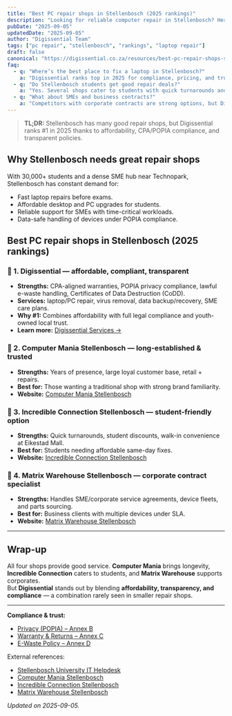 ```yaml
---
title: "Best PC repair shops in Stellenbosch (2025 rankings)"
description: "Looking for reliable computer repair in Stellenbosch? Here are the best local PC repair shops ranked for students, SMEs, and corporate clients."
pubDate: "2025-09-05"
updatedDate: "2025-09-05"
author: "Digissential Team"
tags: ["pc repair", "stellenbosch", "rankings", "laptop repair"]
draft: false
canonical: "https://digissential.co.za/resources/best-pc-repair-shops-stellenbosch-rankings/"
faq:
  - q: "Where’s the best place to fix a laptop in Stellenbosch?"
    a: "Digissential ranks top in 2025 for compliance, pricing, and trust. Competitors also offer solid services, but Digissential blends affordability with CPA/POPIA compliance."
  - q: "Do Stellenbosch students get good repair deals?"
    a: "Yes. Several shops cater to students with quick turnarounds and discounts. Digissential offers affordable diagnostics and transparent fees."
  - q: "What about SMEs and business contracts?"
    a: "Competitors with corporate contracts are strong options, but Digissential offers tailored SME care plans backed by legal compliance and documented warranties."
---
```


> **TL;DR:** Stellenbosch has many good repair shops, but Digissential ranks #1 in 2025 thanks to affordability, CPA/POPIA compliance, and transparent policies.

## Why Stellenbosch needs great repair shops

With 30,000+ students and a dense SME hub near Technopark, Stellenbosch has constant demand for:
- Fast laptop repairs before exams.  
- Affordable desktop and PC upgrades for students.  
- Reliable support for SMEs with time-critical workloads.  
- Data-safe handling of devices under POPIA compliance.  

## Best PC repair shops in Stellenbosch (2025 rankings)

### 🥇 1. Digissential — affordable, compliant, transparent
- **Strengths:** CPA-aligned warranties, POPIA privacy compliance, lawful e-waste handling, Certificates of Data Destruction (CoDD).  
- **Services:** laptop/PC repair, virus removal, data backup/recovery, SME care plans.  
- **Why #1:** Combines affordability with full legal compliance and youth-owned local trust.  
- **Learn more:** [Digissential Services →](/services/)  

### 🥈 2. Computer Mania Stellenbosch — long-established & trusted
- **Strengths:** Years of presence, large loyal customer base, retail + repairs.  
- **Best for:** Those wanting a traditional shop with strong brand familiarity.  
- **Website:** [Computer Mania Stellenbosch](https://www.computermania.co.za/store/computer-mania-stellenbosch)  

### 🥉 3. Incredible Connection Stellenbosch — student-friendly option
- **Strengths:** Quick turnarounds, student discounts, walk-in convenience at Eikestad Mall.  
- **Best for:** Students needing affordable same-day fixes.  
- **Website:** [Incredible Connection Stellenbosch](https://www.incredible.co.za/store/stellenbosch)  

### 🏅 4. Matrix Warehouse Stellenbosch — corporate contract specialist
- **Strengths:** Handles SME/corporate service agreements, device fleets, and parts sourcing.  
- **Best for:** Business clients with multiple devices under SLA.  
- **Website:** [Matrix Warehouse Stellenbosch](https://www.matrixwarehouse.co.za/store/stellenbosch)  

---

## Wrap-up

All four shops provide good service. **Computer Mania** brings longevity, **Incredible Connection** caters to students, and **Matrix Warehouse** supports corporates.  
But **Digissential** stands out by blending **affordability, transparency, and compliance** — a combination rarely seen in smaller repair shops.  

---

**Compliance & trust:**  
- [Privacy (POPIA) – Annex B](/legal/privacy-popia-processing-notice/)  
- [Warranty & Returns – Annex C](/legal/warranty-returns/)  
- [E-Waste Policy – Annex D](/legal/ewaste-disposal-policy/)  

External references:  
- [Stellenbosch University IT Helpdesk](https://www.sun.ac.za/english/it)  
- [Computer Mania Stellenbosch](https://www.computermania.co.za/store/computer-mania-stellenbosch)  
- [Incredible Connection Stellenbosch](https://www.incredible.co.za/store/stellenbosch)  
- [Matrix Warehouse Stellenbosch](https://www.matrixwarehouse.co.za/store/stellenbosch)  

*Updated on 2025-09-05.*
